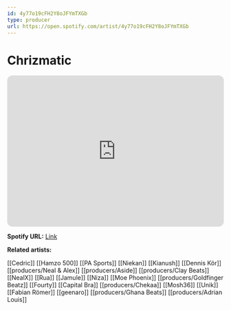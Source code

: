 ```yaml
---
id: 4y77o19cFH2Y8oJFYmTXGb
type: producer
url: https://open.spotify.com/artist/4y77o19cFH2Y8oJFYmTXGb
---
```

# Chrizmatic

<iframe style="border-radius:12px" src="https://open.spotify.com/embed/artist/4y77o19cFH2Y8oJFYmTXGb" width="100%" height="352" frameBorder="0" allowfullscreen="" allow="autoplay; clipboard-write; encrypted-media; fullscreen; picture-in-picture" loading="lazy"></iframe>

**Spotify URL:** [Link](https://open.spotify.com/artist/4y77o19cFH2Y8oJFYmTXGb)

**Related artists:**

[[Cedric]]
[[Hamzo 500]]
[[PA Sports]]
[[Niekan]]
[[Kianush]]
[[Dennis Kör]]
[[producers/Neal & Alex]]
[[producers/Aside]]
[[producers/Clay Beats]]
[[NealX]]
[[Rua]]
[[Jamule]]
[[Niza]]
[[Moe Phoenix]]
[[producers/Goldfinger Beatz]]
[[Fourty]]
[[Capital Bra]]
[[producers/Chekaa]]
[[Mosh36]]
[[Unik]]
[[Fabian Römer]]
[[geenaro]]
[[producers/Ghana Beats]]
[[producers/Adrian Louis]]
